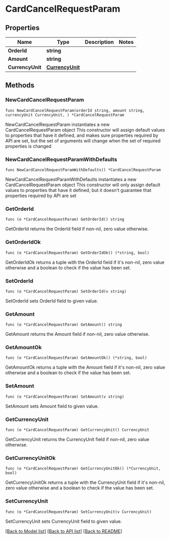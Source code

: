 # CardCancelRequestParam

## Properties

Name | Type | Description | Notes
------------ | ------------- | ------------- | -------------
**OrderId** | **string** |  | 
**Amount** | **string** |  | 
**CurrencyUnit** | [**CurrencyUnit**](CurrencyUnit.md) |  | 

## Methods

### NewCardCancelRequestParam

`func NewCardCancelRequestParam(orderId string, amount string, currencyUnit CurrencyUnit, ) *CardCancelRequestParam`

NewCardCancelRequestParam instantiates a new CardCancelRequestParam object
This constructor will assign default values to properties that have it defined,
and makes sure properties required by API are set, but the set of arguments
will change when the set of required properties is changed

### NewCardCancelRequestParamWithDefaults

`func NewCardCancelRequestParamWithDefaults() *CardCancelRequestParam`

NewCardCancelRequestParamWithDefaults instantiates a new CardCancelRequestParam object
This constructor will only assign default values to properties that have it defined,
but it doesn't guarantee that properties required by API are set

### GetOrderId

`func (o *CardCancelRequestParam) GetOrderId() string`

GetOrderId returns the OrderId field if non-nil, zero value otherwise.

### GetOrderIdOk

`func (o *CardCancelRequestParam) GetOrderIdOk() (*string, bool)`

GetOrderIdOk returns a tuple with the OrderId field if it's non-nil, zero value otherwise
and a boolean to check if the value has been set.

### SetOrderId

`func (o *CardCancelRequestParam) SetOrderId(v string)`

SetOrderId sets OrderId field to given value.


### GetAmount

`func (o *CardCancelRequestParam) GetAmount() string`

GetAmount returns the Amount field if non-nil, zero value otherwise.

### GetAmountOk

`func (o *CardCancelRequestParam) GetAmountOk() (*string, bool)`

GetAmountOk returns a tuple with the Amount field if it's non-nil, zero value otherwise
and a boolean to check if the value has been set.

### SetAmount

`func (o *CardCancelRequestParam) SetAmount(v string)`

SetAmount sets Amount field to given value.


### GetCurrencyUnit

`func (o *CardCancelRequestParam) GetCurrencyUnit() CurrencyUnit`

GetCurrencyUnit returns the CurrencyUnit field if non-nil, zero value otherwise.

### GetCurrencyUnitOk

`func (o *CardCancelRequestParam) GetCurrencyUnitOk() (*CurrencyUnit, bool)`

GetCurrencyUnitOk returns a tuple with the CurrencyUnit field if it's non-nil, zero value otherwise
and a boolean to check if the value has been set.

### SetCurrencyUnit

`func (o *CardCancelRequestParam) SetCurrencyUnit(v CurrencyUnit)`

SetCurrencyUnit sets CurrencyUnit field to given value.



[[Back to Model list]](../README.md#documentation-for-models) [[Back to API list]](../README.md#documentation-for-api-endpoints) [[Back to README]](../README.md)


